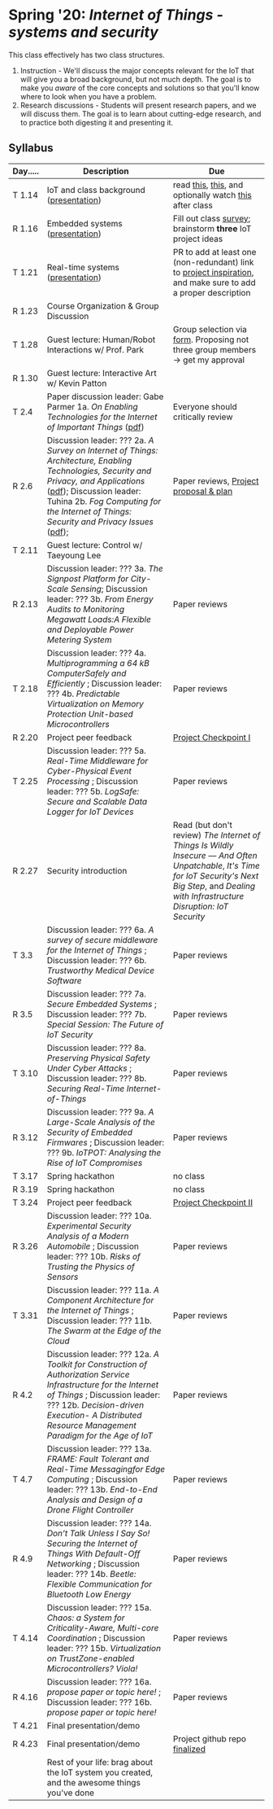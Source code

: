 # Spring '20: *Internet of Things - systems and security*

This class effectively has two class structures.

1. Instruction - We'll discuss the major concepts relevant for the IoT that will give you a broad background, but not much depth.
    The goal is to make you *aware* of the core concepts and solutions so that you'll know where to look when you have a problem.
1. Research discussions - Students will present research papers, and we will discuss them.
    The goal is to learn about cutting-edge research, and to practice both digesting it and presenting it.

## Syllabus

| Day..... | Description | Due |
| --- | --- | --- |
| T 1.14 | IoT and class background ([presentation](https://github.com/gwu-iot/collaboration/blob/master/resources/local_copy/01_intro.pdf)) | read [this](https://www.mckinsey.com/industries/private-equity-and-principal-investors/our-insights/growing-opportunities-in-the-internet-of-things), [this](https://www.scientificamerican.com/article/the-bandwidth-bottleneck-that-is-throttling-the-internet/), and optionally watch [this](https://www.youtube.com/watch?v=4QTAtFaIiyc) after class |
| R 1.16 | Embedded systems ([presentation](https://github.com/gwu-iot/collaboration/blob/master/resources/local_copy/02_embedded.pdf)) | Fill out class [survey](https://forms.gle/xkXFdTXT64gF7TzcA); brainstorm **three** IoT project ideas |
| T 1.21 | Real-time systems ([presentation](https://github.com/gwu-iot/collaboration/blob/master/resources/local_copy/03_real-time.pdf)) | PR to add at least one (non-redundant) link to [project inspiration](https://github.com/gwu-iot/collaboration/blob/master/resources/inspiration.md), and make sure to add a proper description |
| R 1.23 | Course Organization & Group Discussion |  |
| T 1.28 | Guest lecture: Human/Robot Interactions w/ Prof. Park | Group selection via [form](TODO). Proposing not three group members -> get my approval |
| R 1.30 | Guest lecture: Interactive Art w/ Kevin Patton | |
| T 2.4 | Paper discussion leader: Gabe Parmer 1a. *On Enabling Technologies for the Internet of Important Things* ([pdf](https://github.com/gwu-iot/collaboration/blob/master/papers/cps18enabling_tech.pdf)) | Everyone should critically review |
| R 2.6 | Discussion leader: ??? 2a. *A Survey on Internet of Things: Architecture, Enabling Technologies, Security and Privacy, and Applications* ([pdf](https://github.com/gwu-iot/collaboration/blob/master/papers/iotj17iot_survey.pdf)); Discussion leader: Tuhina 2b. *Fog Computing for the Internet of Things: Security and Privacy Issues* ([pdf](https://github.com/gwu-iot/collaboration/blob/master/papers/ic17fog.pdf));| Paper reviews, [Project proposal & plan](https://github.com/gwu-iot/collaboration/blob/master/project_criteria.md) |
| T 2.11 | Guest lecture: Control w/ Taeyoung Lee |  |
| R 2.13 | Discussion leader: ??? 3a. *The Signpost Platform for City-Scale Sensing*; Discussion leader: ??? 3b. *From Energy Audits to Monitoring Megawatt Loads:A Flexible and Deployable Power Metering System* | Paper reviews |
| T 2.18 | Discussion leader: ??? 4a. *Multiprogramming a 64 kB ComputerSafely and Efficiently* ; Discussion leader: ??? 4b. *Predictable Virtualization on Memory Protection Unit-based Microcontrollers* | Paper reviews |
| R 2.20 | Project peer feedback | [Project Checkpoint I](https://github.com/gwu-iot/collaboration/blob/master/project_criteria.md) |
| T 2.25 | Discussion leader: ??? 5a. *Real-Time Middleware for Cyber-Physical Event Processing* ; Discussion leader: ??? 5b. *LogSafe: Secure and Scalable Data Logger for IoT Devices* | Paper reviews |
| R 2.27 | Security introduction | Read (but don't review) *The Internet of Things Is Wildly Insecure — And Often Unpatchable*, *It's Time for IoT Security's Next Big Step*, and *Dealing with Infrastructure Disruption: IoT Security* |
| T 3.3 | Discussion leader: ??? 6a. *A survey of secure middleware for the Internet of Things* ; Discussion leader: ??? 6b. *Trustworthy Medical Device Software* | Paper reviews |
| R 3.5 | Discussion leader: ??? 7a. *Secure Embedded Systems* ; Discussion leader: ??? 7b. *Special Session: The Future of IoT Security* | Paper reviews |
| T 3.10 | Discussion leader: ??? 8a. *Preserving Physical Safety Under Cyber Attacks* ; Discussion leader: ??? 8b. *Securing Real-Time Internet-of-Things* | Paper reviews |
| R 3.12 | Discussion leader: ??? 9a. *A Large-Scale Analysis of the Security  of Embedded Firmwares* ; Discussion leader: ??? 9b. *IoTPOT: Analysing the Rise of IoT Compromises* | Paper reviews |
| T 3.17 | Spring hackathon | no class |
| R 3.19 | Spring hackathon | no class |
| T 3.24 | Project peer feedback | [Project Checkpoint II](https://github.com/gwu-iot/collaboration/blob/master/project_criteria.md) |
| R 3.26 | Discussion leader: ??? 10a. *Experimental Security Analysis of a Modern Automobile* ; Discussion leader: ??? 10b. *Risks of Trusting the Physics of Sensors* | Paper reviews |
| T 3.31 | Discussion leader: ??? 11a. *A Component Architecture for the Internet of Things* ; Discussion leader: ??? 11b. *The Swarm at the Edge of the Cloud* | Paper reviews |
| R 4.2 | Discussion leader: ??? 12a. *A Toolkit for Construction of Authorization Service Infrastructure for the Internet of Things* ; Discussion leader: ??? 12b. *Decision-driven Execution- A Distributed Resource Management Paradigm for the Age of IoT* | Paper reviews |
| T 4.7 | Discussion leader: ??? 13a. *FRAME: Fault Tolerant and Real-Time Messagingfor Edge Computing* ; Discussion leader: ??? 13b. *End-to-End Analysis and Design of a Drone Flight Controller* | Paper reviews |
| R 4.9 | Discussion leader: ??? 14a. *Don’t Talk Unless I Say So! Securing the Internet of Things With Default-Off Networking* ; Discussion leader: ??? 14b. *Beetle: Flexible Communication for Bluetooth Low Energy* | Paper reviews |
| T 4.14 | Discussion leader: ??? 15a. *Chaos: a System for Criticality-Aware, Multi-core Coordination* ; Discussion leader: ??? 15b. *Virtualization on TrustZone-enabled Microcontrollers? Viola!*  | Paper reviews |
| R 4.16 | Discussion leader: ??? 16a. *propose paper or topic here!* ; Discussion leader: ??? 16b. *propose paper or topic here!* | Paper reviews |
| T 4.21 | Final presentation/demo | |
| R 4.23 | Final presentation/demo | Project github repo [finalized](https://github.com/gwu-iot/collaboration/blob/master/project_criteria.md) |
| | Rest of your life: brag about the IoT system you created, and the awesome things you've done | |
